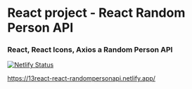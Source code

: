   <h1>React project - React Random Person API</h1>
  <h3>React, React Icons, Axios a Random Person API</h3>

[![Netlify Status](https://api.netlify.com/api/v1/badges/d2bd10e9-4495-4afa-8370-c49218f95f04/deploy-status)](https://app.netlify.com/sites/13react-react-randompersonapi/deploys)

https://13react-react-randompersonapi.netlify.app/
